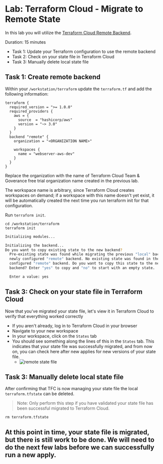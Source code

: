 # Lab: Terraform Cloud - Migrate to Remote State

In this lab you will utilize the [Terraform Cloud Remote Backend](https://app.terraform.io/signup?utm_source=banner&utm_campaign=intro_tf_cloud_remote).

Duration: 15 minutes

- Task 1: Update your Terraform configuration to use the remote backend
- Task 2: Check on your state file in Terraform Cloud
- Task 3: Manually delete local state file

## Task 1: Create remote backend

Within your `/workstation/terraform` update the `terraform.tf` and add the following information:

```shell
terraform {
  required_version = ">= 1.0.0"
  required_providers {
    aws = {
      source  = "hashicorp/aws"
      version = "~> 3.0"
    }
  }
  backend "remote" {
    organization = "<ORGANIZATION NAME>"

    workspaces {
      name = "webserver-aws-dev"
    }
  }
}
```

Replace the organization with the name of Terraform Cloud Team & Goverance free trial organization name created in the previous lab.

The workspace name is arbitrary, since Terraform Cloud creates workspaces on demand; if a workspace with this name doesn't yet exist, it will be automatically created the next time you run terraform init for that configuration.

Run `terraform init`.

```shell
cd /workstation/terraform
terraform init
```

```bash
Initializing modules...

Initializing the backend...
Do you want to copy existing state to the new backend?
  Pre-existing state was found while migrating the previous "local" backend to the
  newly configured "remote" backend. No existing state was found in the newly
  configured "remote" backend. Do you want to copy this state to the new "remote"
  backend? Enter "yes" to copy and "no" to start with an empty state.

  Enter a value: yes
```

## Task 3: Check on your state file in Terraform Cloud

Now that you've migrated your state file, let's view it in Terraform Cloud to verify that everything worked correctly

- If you aren't already, log in to Terraform Cloud in your browser
- Navigate to your new workspace
- In your workspace, click on the `States` tab
- You should see something along the lines of this in the `States` tab. This indicates that your state file was successfully migrated, and from now on, you can check here after new applies for new versions of your state file.
  - ![remote state file](../img/remoteState.png)

## Task 3: Manually delete local state file

After confirming that TFC is now managing your state file the local `terraform.tfstate` can be deleted.

> Note: Only perform this step if you have validated your state file has been successful migrated to Terraform Cloud.

```
rm terraform.tfstate
```

## At this point in time, your state file is migrated, but there is still work to be done. We will need to do the next few labs before we can successfully run a new apply.
